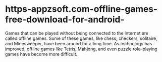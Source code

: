 # https-appzsoft.com-offline-games-free-download-for-android-
Games that can be played without being connected to the Internet are called offline games. Some of these games, like chess, checkers, solitaire, and Minesweeper, have been around for a long time. As technology has improved, offline games like Tetris, Mahjong, and even puzzle role-playing games have become more difficult.
